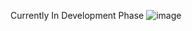 Currently In Development Phase
![image](https://github.com/abhedindulkar/Food-Delivery-App-React/assets/43247545/0323479e-67fd-41d3-82ea-31daf12ef5f4)
